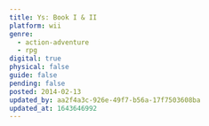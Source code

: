 ```yaml
---
title: Ys: Book I & II
platform: wii
genre:
  - action-adventure
  - rpg
digital: true
physical: false
guide: false
pending: false
posted: 2014-02-13
updated_by: aa2f4a3c-926e-49f7-b56a-17f7503608ba
updated_at: 1643646992
---
```

